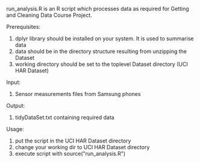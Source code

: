 run_analysis.R is an R script which processes data as required for Getting and Cleaning Data Course Project.

Prerequisites:

1. dplyr library should be installed on your system. It is used to summarise data
2. data should be in the directory structure resulting from unzipping the Dataset
3. working directory should be set to the toplevel Dataset directory (UCI HAR Dataset)

Input:

1. Sensor measurements files from Samsung phones

Output:

1. tidyDataSet.txt containing required data

Usage:

1. put the script in the UCI HAR Dataset directory
2. change your working dir to UCI HAR Dataset directory
3. execute script with source("run_analysis.R")
